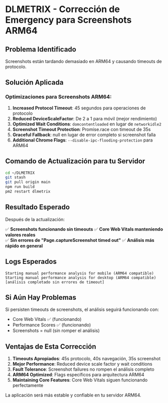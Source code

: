 # DLMETRIX - Corrección de Emergency para Screenshots ARM64

## Problema Identificado
Screenshots están tardando demasiado en ARM64 y causando timeouts de protocolo.

## Solución Aplicada

### Optimizaciones para Screenshots ARM64:
1. **Increased Protocol Timeout**: 45 segundos para operaciones de protocolo
2. **Reduced DeviceScaleFactor**: De 2 a 1 para móvil (mejor rendimiento)
3. **Optimized Wait Conditions**: `domcontentloaded` en lugar de `networkidle2`
4. **Screenshot Timeout Protection**: Promise.race con timeout de 35s
5. **Graceful Fallback**: null en lugar de error completo si screenshot falla
6. **Additional Chrome Flags**: `--disable-ipc-flooding-protection` para ARM64

## Comando de Actualización para tu Servidor

```bash
cd ~/DLMETRIX
git stash
git pull origin main
npm run build
pm2 restart dlmetrix
```

## Resultado Esperado

Después de la actualización:

✅ **Screenshots funcionando sin timeouts**
✅ **Core Web Vitals manteniendo valores reales**  
✅ **Sin errores de "Page.captureScreenshot timed out"**
✅ **Análisis más rápido en general**

## Logs Esperados

```
Starting manual performance analysis for mobile (ARM64 compatible)
Starting manual performance analysis for desktop (ARM64 compatible)
[análisis completado sin errores de timeout]
```

## Si Aún Hay Problemas

Si persisten timeouts de screenshots, el análisis seguirá funcionando con:
- Core Web Vitals ✅ (funcionando)
- Performance Scores ✅ (funcionando)  
- Screenshots = null (sin romper el análisis)

## Ventajas de Esta Corrección

1. **Timeouts Apropiados**: 45s protocolo, 40s navegación, 35s screenshot
2. **Mejor Performance**: Reduced device scale factor y wait conditions
3. **Fault Tolerance**: Screenshot failures no rompen el análisis completo
4. **ARM64 Optimized**: Flags específicos para arquitectura ARM64
5. **Maintaining Core Features**: Core Web Vitals siguen funcionando perfectamente

La aplicación será más estable y confiable en tu servidor ARM64.